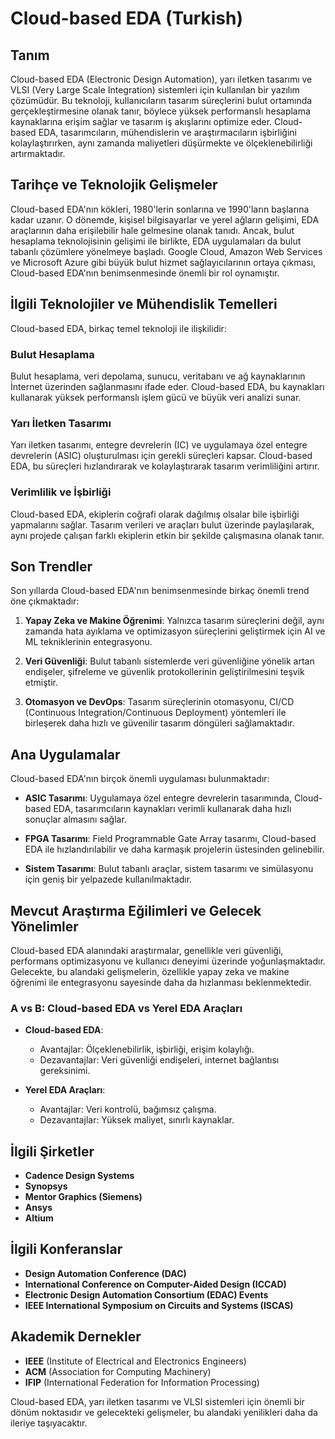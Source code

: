 # Cloud-based EDA (Turkish)

## Tanım

Cloud-based EDA (Electronic Design Automation), yarı iletken tasarımı ve VLSI (Very Large Scale Integration) sistemleri için kullanılan bir yazılım çözümüdür. Bu teknoloji, kullanıcıların tasarım süreçlerini bulut ortamında gerçekleştirmesine olanak tanır, böylece yüksek performanslı hesaplama kaynaklarına erişim sağlar ve tasarım iş akışlarını optimize eder. Cloud-based EDA, tasarımcıların, mühendislerin ve araştırmacıların işbirliğini kolaylaştırırken, aynı zamanda maliyetleri düşürmekte ve ölçeklenebilirliği artırmaktadır.

## Tarihçe ve Teknolojik Gelişmeler

Cloud-based EDA'nın kökleri, 1980'lerin sonlarına ve 1990'ların başlarına kadar uzanır. O dönemde, kişisel bilgisayarlar ve yerel ağların gelişimi, EDA araçlarının daha erişilebilir hale gelmesine olanak tanıdı. Ancak, bulut hesaplama teknolojisinin gelişimi ile birlikte, EDA uygulamaları da bulut tabanlı çözümlere yönelmeye başladı. Google Cloud, Amazon Web Services ve Microsoft Azure gibi büyük bulut hizmet sağlayıcılarının ortaya çıkması, Cloud-based EDA'nın benimsenmesinde önemli bir rol oynamıştır.

## İlgili Teknolojiler ve Mühendislik Temelleri

Cloud-based EDA, birkaç temel teknoloji ile ilişkilidir:

### Bulut Hesaplama

Bulut hesaplama, veri depolama, sunucu, veritabanı ve ağ kaynaklarının İnternet üzerinden sağlanmasını ifade eder. Cloud-based EDA, bu kaynakları kullanarak yüksek performanslı işlem gücü ve büyük veri analizi sunar.

### Yarı İletken Tasarımı

Yarı iletken tasarımı, entegre devrelerin (IC) ve uygulamaya özel entegre devrelerin (ASIC) oluşturulması için gerekli süreçleri kapsar. Cloud-based EDA, bu süreçleri hızlandırarak ve kolaylaştırarak tasarım verimliliğini artırır.

### Verimlilik ve İşbirliği

Cloud-based EDA, ekiplerin coğrafi olarak dağılmış olsalar bile işbirliği yapmalarını sağlar. Tasarım verileri ve araçları bulut üzerinde paylaşılarak, aynı projede çalışan farklı ekiplerin etkin bir şekilde çalışmasına olanak tanır.

## Son Trendler

Son yıllarda Cloud-based EDA'nın benimsenmesinde birkaç önemli trend öne çıkmaktadır:

1. **Yapay Zeka ve Makine Öğrenimi**: Yalnızca tasarım süreçlerini değil, aynı zamanda hata ayıklama ve optimizasyon süreçlerini geliştirmek için AI ve ML tekniklerinin entegrasyonu.
   
2. **Veri Güvenliği**: Bulut tabanlı sistemlerde veri güvenliğine yönelik artan endişeler, şifreleme ve güvenlik protokollerinin geliştirilmesini teşvik etmiştir.

3. **Otomasyon ve DevOps**: Tasarım süreçlerinin otomasyonu, CI/CD (Continuous Integration/Continuous Deployment) yöntemleri ile birleşerek daha hızlı ve güvenilir tasarım döngüleri sağlamaktadır.

## Ana Uygulamalar

Cloud-based EDA'nın birçok önemli uygulaması bulunmaktadır:

- **ASIC Tasarımı**: Uygulamaya özel entegre devrelerin tasarımında, Cloud-based EDA, tasarımcıların kaynakları verimli kullanarak daha hızlı sonuçlar almasını sağlar.
  
- **FPGA Tasarımı**: Field Programmable Gate Array tasarımı, Cloud-based EDA ile hızlandırılabilir ve daha karmaşık projelerin üstesinden gelinebilir.

- **Sistem Tasarımı**: Bulut tabanlı araçlar, sistem tasarımı ve simülasyonu için geniş bir yelpazede kullanılmaktadır.

## Mevcut Araştırma Eğilimleri ve Gelecek Yönelimler

Cloud-based EDA alanındaki araştırmalar, genellikle veri güvenliği, performans optimizasyonu ve kullanıcı deneyimi üzerinde yoğunlaşmaktadır. Gelecekte, bu alandaki gelişmelerin, özellikle yapay zeka ve makine öğrenimi ile entegrasyonu sayesinde daha da hızlanması beklenmektedir.

### A vs B: Cloud-based EDA vs Yerel EDA Araçları

- **Cloud-based EDA**:
  - Avantajlar: Ölçeklenebilirlik, işbirliği, erişim kolaylığı.
  - Dezavantajlar: Veri güvenliği endişeleri, internet bağlantısı gereksinimi.

- **Yerel EDA Araçları**:
  - Avantajlar: Veri kontrolü, bağımsız çalışma.
  - Dezavantajlar: Yüksek maliyet, sınırlı kaynaklar.

## İlgili Şirketler

- **Cadence Design Systems**
- **Synopsys**
- **Mentor Graphics (Siemens)**
- **Ansys**
- **Altium**

## İlgili Konferanslar

- **Design Automation Conference (DAC)**
- **International Conference on Computer-Aided Design (ICCAD)**
- **Electronic Design Automation Consortium (EDAC) Events**
- **IEEE International Symposium on Circuits and Systems (ISCAS)**

## Akademik Dernekler

- **IEEE** (Institute of Electrical and Electronics Engineers)
- **ACM** (Association for Computing Machinery)
- **IFIP** (International Federation for Information Processing)

Cloud-based EDA, yarı iletken tasarımı ve VLSI sistemleri için önemli bir dönüm noktasıdır ve gelecekteki gelişmeler, bu alandaki yenilikleri daha da ileriye taşıyacaktır.